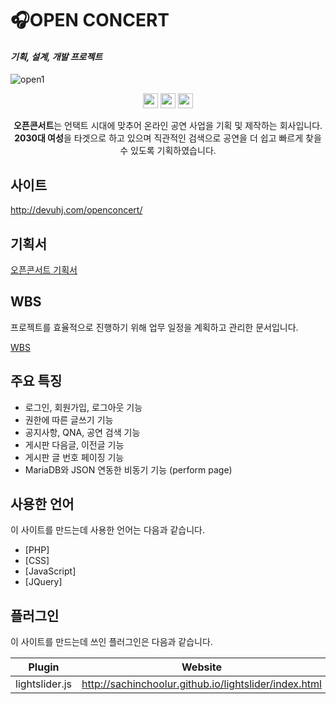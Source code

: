 # 🎧OPEN CONCERT
#### _기획, 설계, 개발 프로젝트_
![open1](https://user-images.githubusercontent.com/72803184/112775942-40f25d00-9079-11eb-88c5-9ec2bd8359e0.png)


<p align="center">
  <img src="https://img.shields.io/badge/PHP-323330?style=flat-square&logo=PHP&logoColor=777BB4" height="24" />
  <img src="https://img.shields.io/badge/CSS3-323330?style=flat-square&logo=CSS3&logoColor=1572B6" height="24" />
  <img src="https://img.shields.io/badge/Javascript-323330?style=flat-square&logo=JavaScript&logoColor=f0db4f" height="24" />
</p>

<p align="center"><strong>오픈콘서트</strong>는 언택트 시대에 맞추어 온라인 공연 사업을 기획 및 제작하는 회사입니다.<br>
<strong>2030대 여성</strong>을 타겟으로 하고 있으며 직관적인 검색으로 공연을 더 쉽고 빠르게 찾을 수 있도록 기획하였습니다.</p>

## 사이트

http://devuhj.com/openconcert/

## 기획서

[오픈콘서트 기획서](https://docs.google.com/presentation/d/e/2PACX-1vT7SNiYqB4WJ93WPxWnG-vvio4pEFR2do2SVi6K4RYMyiq2iSXXCiD010-p5xxKHTToUi-_No1UnhLK/pub?start=false&loop=false&delayms=3000)

## WBS

프로젝트를 효율적으로 진행하기 위해 업무 일정을 계획하고 관리한 문서입니다.

[WBS](https://docs.google.com/presentation/d/e/2PACX-1vRvYb6diHm2-jZfqPSNsAiJQOWUUhId_nOF1OqlmRL50jAeon4E2FYLRVuGqDhcYfQ8EhMt_aO-y_4V/pub?start=false&loop=false&delayms=3000)

## 주요 특징

- 로그인, 회원가입, 로그아웃 기능
- 권한에 따른 글쓰기 기능
- 공지사항, QNA, 공연 검색 기능
- 게시판 다음글, 이전글 기능
- 게시판 글 번호 페이징 기능
- MariaDB와 JSON 연동한 비동기 기능 (perform page)

## 사용한 언어

이 사이트를 만드는데 사용한 언어는 다음과 같습니다.

- [PHP]
- [CSS] 
- [JavaScript] 
- [JQuery]


## 플러그인

이 사이트를 만드는데 쓰인 플러그인은 다음과 같습니다.

| Plugin | Website |
| ------ | ------ |
| lightslider.js | http://sachinchoolur.github.io/lightslider/index.html |

